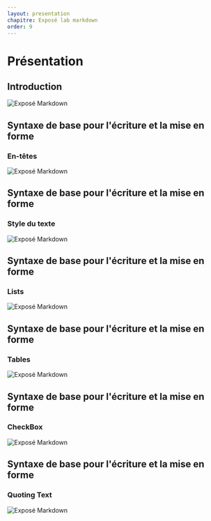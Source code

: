 ```yaml
---
layout: presentation
chapitre: Exposé lab markdown
order: 9
---
```


# Présentation
<!-- new slide -->

## Introduction
![Exposé Markdown](/lab-markdown/Exposé-markdown/images/Introduction.png)

<!-- new slide -->
## Syntaxe de base pour l'écriture et la mise en forme
### En-têtes
![Exposé Markdown](/lab-markdown/Exposé-markdown/images/En_tetes.png)

<!-- new slide -->
## Syntaxe de base pour l'écriture et la mise en forme
### Style du texte
![Exposé Markdown](/lab-markdown/Exposé-markdown/images/Font.png)

<!-- new slide -->
## Syntaxe de base pour l'écriture et la mise en forme
### Lists
![Exposé Markdown](/lab-markdown/Exposé-markdown/images/List.png)

<!-- new slide -->
## Syntaxe de base pour l'écriture et la mise en forme
### Tables
![Exposé Markdown](/lab-markdown/Exposé-markdown/images/Table.jpg)

<!-- new slide -->
## Syntaxe de base pour l'écriture et la mise en forme
### CheckBox
![Exposé Markdown](/lab-markdown/Exposé-markdown/images/Checkbox.png)

<!-- new slide -->
## Syntaxe de base pour l'écriture et la mise en forme
### Quoting Text
![Exposé Markdown](/lab-markdown/Exposé-markdown/images/Quoting.png)
<!-- new slide -->
